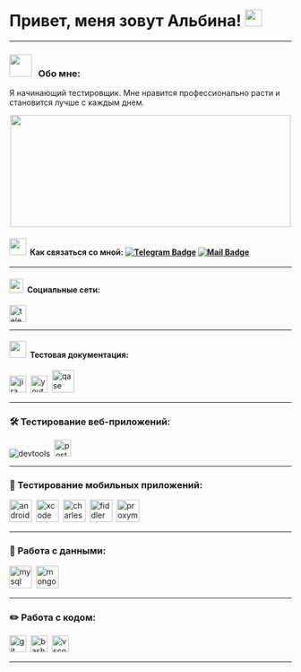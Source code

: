 # Привет, меня зовут Альбина! <img src="https://media.giphy.com/media/v1.Y2lkPTc5MGI3NjExNm1vZ2pqbzdjZTF2NWVxZGI5cHpraDM3YmllNnQ5Z2R0MXNhbG9pNCZlcD12MV9pbnRlcm5hbF9naWZfYnlfaWQmY3Q9cw/bg283WKwSbH3i/giphy.gif" width="30"/>&nbsp;&nbsp;
---
### <img src="https://media.giphy.com/media/STroE7bTBLTzxQUrZc/giphy.gif" width="40" />&nbsp;&nbsp; Обо мне:

Я начинающий тестировщик. Мне нравится профессионально расти и становится лучше с каждым днем.

<div align="center">
  <img src="https://media.giphy.com/media/v1.Y2lkPTc5MGI3NjExbGIzdWV6dDg4cTUxejV2bGFzY2MxaDd0Zjdyb2k3bzltd3lqdXo4eSZlcD12MV9pbnRlcm5hbF9naWZfYnlfaWQmY3Q9Zw/FcqKy4Kj7XOK0hCW4g/giphy.gif" width="500" height="200"/>
</div>

#### <img src="https://media.giphy.com/media/efUQrWLjbgji5u1Ove/giphy.gif" width="30"/>&nbsp;&nbsp;Как связаться со мной: [![Telegram Badge](https://img.shields.io/badge/-@albinaib444-blue?style=flat&logo=Telegram&logoColor=white)](https://t.me/in/albinaib444/) [![Mail Badge](https://img.shields.io/badge/-Mail-blue?style=flat&logo=Mail&logoColor=white)](mailto:miss.400@mail.ru)

---
#### <img src="https://github.com/SP-XD/SP-XD/blob/main/images/message.gif?raw=true" width="25"/>&nbsp;&nbsp;Социальные сети:
  <div id="badges">
    <a href="https://t.me/albinaib444" target="_blank">
      <img src="https://cdn-icons-png.flaticon.com/512/2111/2111646.png" width="30" height="30" alt="telegram" />
    </a>
  </div>

  
---

#### <img src="https://media.giphy.com/media/JscA27pcDdfubFImYj/giphy.gif" width="30"/>&nbsp;&nbsp;Тестовая документация:
<div>
  <img src="https://cdn.jsdelivr.net/gh/devicons/devicon/icons/jira/jira-original.svg" title="jira" alt="jira" width="30" height="30"/>&nbsp
  <img src="https://upload.wikimedia.org/wikipedia/commons/thumb/8/8d/YouTrack_Icon.svg/1024px-YouTrack_Icon.svg.png?20200803082248" title="youtrack" alt="youtrack" width="30" height="30"/>&nbsp
  <img src="https://luna1.co/eb0187.png" title="qase" alt="qase" width="40" height="40"/>&nbsp
</div>

---

### 🛠 Тестирование веб-приложений:

<div>
  <img src="https://img.shields.io/badge/Microsoft_Edge-0078D7?style=for-the-badge&logo=Microsoft-edge&logoColor=white" title="devtools" alt="devtools"/>&nbsp
  <img src="https://seeklogo.com/images/P/postman-logo-0087CA0D15-seeklogo.com.png" title="postman" alt="postman" width="30" height="30"/>&nbsp
</div>

---

### 📱 Тестирование мобильных приложений:

<div>
  <img src="https://cdn.jsdelivr.net/gh/devicons/devicon/icons/androidstudio/androidstudio-original.svg" title="android-studio" alt="android-studio" width="40" height="40"/>&nbsp
  <img src="https://cdn.jsdelivr.net/gh/devicons/devicon/icons/xcode/xcode-original.svg" title="xcode" alt="xcode" width="40" height="40"/>&nbsp
  <img src="https://cdn.icon-icons.com/icons2/3053/PNG/512/charles_proxy_macos_bigsur_icon_190302.png" title="charles-proxy" alt="charles-proxy" width="40" height="40"/>&nbsp
  <img src="https://www.megaleechers.com/storage/Fiddler-Everywhere-Icon.png" title="fiddler" alt="fiddler" width="40" height="40"/>&nbsp
  <img src="https://pbs.twimg.com/profile_images/1589614420766126080/slAIVDtr_400x400.jpg" title="proxyman" alt="proxyman" width="40" height="40"/>&nbsp
</div>


---

### 💾 Работа с данными:

<div>
  <img src="https://cdn.jsdelivr.net/gh/devicons/devicon/icons/mysql/mysql-original.svg" title="mysql" alt="mysql" width="40" height="40"/>&nbsp
  <img src="https://cdn.jsdelivr.net/gh/devicons/devicon/icons/mongodb/mongodb-original.svg" title="mongodb" alt="mongodb" width="40" height="40"/>&nbsp
</div>

---

### ✏️ Работа с кодом:

<div>
  <img src="https://cdn.jsdelivr.net/gh/devicons/devicon/icons/git/git-original.svg" title="git" alt="git" width="30" height="30"/>&nbsp
  <img src="https://upload.wikimedia.org/wikipedia/commons/thumb/4/4b/Bash_Logo_Colored.svg/1024px-Bash_Logo_Colored.svg.png?20180723054350" title="bash" alt="bash" width="30" height="30"/>&nbsp
  <img src="https://cdn.jsdelivr.net/gh/devicons/devicon/icons/vscode/vscode-original.svg" title="vscode" alt="vscode" width="30" height="30"/>&nbsp
  
</div>

---
